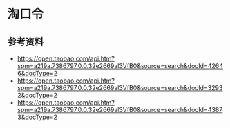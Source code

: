 # 淘口令

## 参考资料
 - https://open.taobao.com/api.htm?spm=a219a.7386797.0.0.32e2669al3VfB0&source=search&docId=42646&docType=2
 - https://open.taobao.com/api.htm?spm=a219a.7386797.0.0.32e2669al3VfB0&source=search&docId=32932&docType=2
 - https://open.taobao.com/api.htm?spm=a219a.7386797.0.0.32e2669al3VfB0&source=search&docId=43873&docType=2
